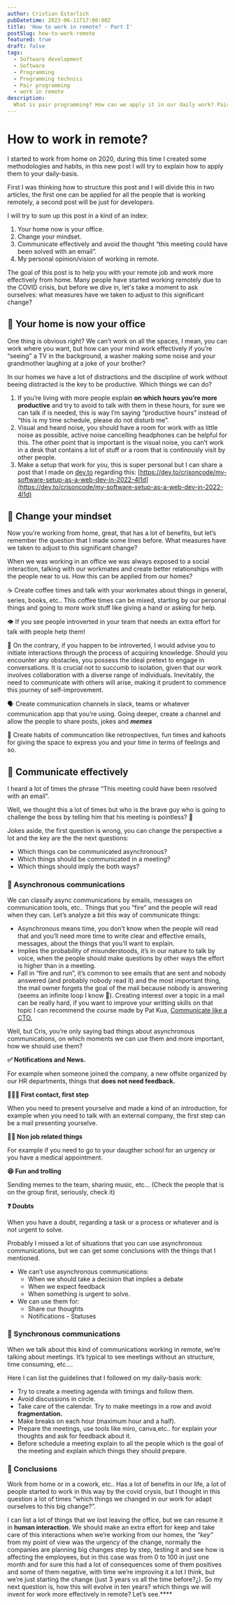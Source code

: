 ```yaml
---
author: Cristian Estarlich
pubDatetime: 2023-06-11T17:00:00Z
title: 'How to work in remote? - Part I'
postSlug: how-to-work-remote
featured: true
draft: false
tags:
  - Software development
  - Software
  - Programming
  - Programming technics
  - Pair programming
  - work in remote
description:
  What is pair programming? How can we apply it in our daily work? Pair programming can give a lot of value to a software development team.
---
```


# How to work in remote?

I started to work from home on 2020, during this time I created some methodologies and habits, in this new post I will try to explain how to apply them to your daily-basis.

First I was thinking how to structure this post and I will divide this in two articles, the first one can be applied for all the people that is working remotely, a second post will be just for developers.

I will try to sum up this post in a kind of an index:

1. Your home now is your office.
2. Change your mindset.
3. Communicate effectively and avoid the thought “this meeting could have been solved with an email”.
4. My personal opinion/vision of working in remote.

The goal of this post is to help you with your remote job and work more effectively from home. Many people have started working remotely due to the COVID crisis, but before we dive in, let's take a moment to ask ourselves: what measures have we taken to adjust to this significant change?

## 🏢 Your home is now your office

One thing is obvious right? We can’t work on all the spaces, I mean, you can work where you want, but how can your mind work effectively if you’re “seeing” a TV in the background, a washer making some noise and your grandmother laughing at a joke of your brother?

In our homes we have a lot of distractions and the discipline of work without beeing distracted is  the key to be productive. Which things we can do?

1. If you’re living with more people explain **on which hours you’re more productive** and try to avoid to talk with them in these hours, for sure we can talk if is needed, this is way I’m saying “productive hours” instead of “this is my time schedule, please do not disturb me”.
2. Visual and heard noise, you should have a room for work with as little noise as possible, active noise cancelling headphones can be helpful for this. The other point that is important is the visual noise, you can’t work in a desk that contains a lot of stuff or a room that is continously visit by other people.
3. Make a setup that work for you, this is super personal but I can share a post that I made on [dev.to](http://dev.to) regarding this: [https://dev.to/crisoncode/my-software-setup-as-a-web-dev-in-2022-4l1d](https://dev.to/crisoncode/my-software-setup-as-a-web-dev-in-2022-4l1d)

## 🤯 Change your mindset

Now you’re working from home, great, that has a lot of benefits, but let’s remember the question that I made some lines before. What measures have we taken to adjust to this significant change?

When we was working in an office we was always exposed to a social interaction, talking with our workmates and create better relationships with the people near to us. How this can be applied from our homes?

☕ Create coffee times and talk with your workmates about things in general, series, books, etc.. This coffee times can be mixed, starting by our personal things and going to more work stuff like giving a hand or asking for help.

👁️ If you see people introverted in your team that needs an extra effort for talk with people help them!

🙈 On the contrary, if you happen to be introverted, I would advise you to initiate interactions through the process of acquiring knowledge. Should you encounter any obstacles, you possess the ideal pretext to engage in conversations. It is crucial not to succumb to isolation, given that our work involves collaboration with a diverse range of individuals. Inevitably, the need to communicate with others will arise, making it prudent to commence this journey of self-improvement.

🗣️ Create communication channels in slack, teams or whatever communication app that you’re using. Going deeper, create a channel and allow the people to share posts, jokes and *****memes*****

🧠 Create habits of communcation like retrospectives, fun times and kahoots for giving the space to express you and your time in terms of feelings and so.

## 🏢 Communicate effectively

I heard a lot of times the phrase “This meeting could have been resolved with an email”.

Well, we thought this a lot of times but who is the brave guy who is going to challenge the boss by telling him that his meeting is pointless? 🤣

Jokes aside, the first question is wrong, you can change the perspective a lot and the key are the the next questions:

- Which things can be communicated asynchronous?
- Which things should be communicated in a meeting?
- Which things should imply the both ways?

### 📡 Asynchronous communications

We can classify async communications by emails, messages on communication tools, etc..  Things that you “fire” and the people will read when they can.  Let’s analyze a bit this way of communicate things:

- Asynchronous means time, you don’t know when the people will read that and you’ll need more time to write clear and effective emails, messages, about the things that you’ll want to explain.
- Implies the probability of misunderstoods, it’s in our nature to talk by voice, when the people should make questions by other ways the effort is higher than in a meeting.
- Fall in “fire and run”, it’s common to see emails that are sent and nobody answered (and probably nobody read it) and the most important thing, the mail owner forgets the goal of the mail because nobody is answering (seems an infinite loop I know 🤣). Creating interest over a topic in a mail can be really hard, if you want to improve your writting skills on that topic I can recommend the course made by Pat Kua, [Communicate like a CTO.](https://techlead.academy/p/communication)

Well, but Cris, you’re only saying bad things about asynchronous communications, on which moments we can use them and more important, how we should use them?

**✅ Notifications and News.**

For example when someone joined the company, a new offsite organized by our HR departments, things that **does not need feedback.**

**🧑‍🤝‍🧑 First contact, first step**

When you need to present yourselve and made a kind of an introduction, for example when you need to talk with an external company, the first step can be a mail presenting yourselve.

**🏃🏻 Non job related things**

For example if you need to go to your daugther school for an urgency or you have a medical appointment.

**😆 Fun and trolling**

Sending memes to the team, sharing music, etc… (Check the people that is on the group first, seriously, check it)

**❓ Doubts** 

When you have a doubt, regarding a task or a process or whatever and is not urgent to solve.

Probably I missed a lot of situations that you can use asynchronous communications, but we can get some conclusions with the things that I mentioned.

- We can’t use asynchronous communications:
    - When we should take a decision that implies a debate
    - When we expect feedback
    - When something is urgent to solve.
- We can use them for:
    - Share our thoughts
    - Notifications - Statuses

### 🔄 Synchronous communications

When we talk about this kind of communications working in remote, we’re talking about meetings. It’s typical to see meetings without an structure, time consuming, etc….

Here I can list the guidelines that I followed on my daily-basis work:

- Try to create a meeting agenda with timings and follow them.
- Avoid discussions in circle.
- Take care of the calendar. Try to make meetings in a row and avoid ****fragmentation.****
- Make breaks on each hour (maximum hour and a half).
- Prepare the meetings, use tools like miro, canva,etc.. for explain your thoughts and ask for feedback about it.
- Before schedule a meeting explain to all the people which is the goal of the meeting and explain which things they should prepare.

### 💭 Conclusions

Work from home or in a cowork, etc.. Has a lot of benefits in our life, a lot of people started to work in this way by the covid crysis, but  I thought in this question a lot of times “which things we changed in our work for adapt ourselves to this big change?”.  

I can list a lot of things that we lost leaving the office, but we can resume it in **human interaction.** We should make an extra effort for keep and take care of this interactions when we’re working from our homes, the *“key”* from my point of view was the urgency of the change, normally the companies are planning big changes step by step, testing it and see how is affecting the employees, but in this case was from 0 to 100 in just one month and for sure this had a lot of consequences some of them positives and some of them negative, with time we’re improving it a lot I think, but we’re just starting the change (just 3 years vs all the time before?¿). So my next question is, how this will evolve in ten years? which things we will invent for work more effectively in remote? Let’s see.****
